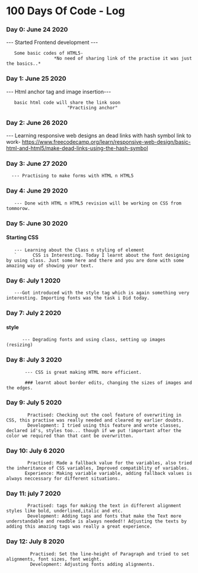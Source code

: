 # 100 Days Of Code - Log

### Day 0: June 24 2020
--- Started Frontend development ---

       Some basic codes of HTML5-
                      *No need of sharing link of the practise it was just the basics..*
### Day 1: June 25 2020
--- Html anchor tag and image insertion---

       basic html code will share the link soon
                           "Practising anchor"
### Day 2: June 26 2020
--- Learning responsive web designs an dead links with hash symbol
              link to work- https://www.freecodecamp.org/learn/responsive-web-design/basic-html-and-html5/make-dead-links-using-the-hash-symbol

### Day 3: June 27 2020
       
       
      --- Practising to make forms with HTML n HTML5

### Day 4: June 29 2020
       
       --- Done with HTML n HTML5 revision will be working on CSS from tommorow.

### Day 5: June 30 2020

#### Starting CSS

       --- Learning about the Class n styling of element
       `      CSS is Interesting. Today I learnt about the font designing by using class. Just some here and there and you are done with some amazing way of showing your text.

### Day 6: July 1 2020
       
       ---Got introduced with the style tag which is again something very interesting. Importing fonts was the task i Did today.
             
### Day 7: July 2 2020

#### style
          --- Degrading fonts and using class, setting up images (resizing) 
          
### Day 8: July 3 2020

           --- CSS is great making HTML more efficient.
           
           ### learnt about border edits, changing the sizes of images and the edges.
           
### Day 9: July 5 2020

            Practised: Checking out the cool feature of overwriting in CSS, this practise was really needed and cleared my earlier doubts.
            Development: I tried using this feature and wrote classes, declared id's, styles too... though if we put !important after the color we required than that cant be overwritten.
            
### Day 10: July 6 2020

            Practised: Made a fallback value for the variables, also tried the inheritance of CSS variables, Improved compatiblity of variables.
           Experience: Making variable variable, adding fallback values is always neccessary for different situations.
           
### Day 11: july 7 2020
 
            Practised: tags for making the text in different alignment styles like bold, underlined,italic and etc.
            Development: Adding tags and fonts that make the Text more understandable and readble is always needed!! Adjusting the texts by adding this amazing tags was really a great experience.
            
### Day 12: July 8 2020
             Practised: Set the line-height of Paragraph and tried to set alignments, font sizes, font weight.
             Development: Adjusting fonts adding alignments.
